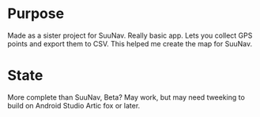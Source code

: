 # Purpose
Made as a sister project for SuuNav. Really basic app. Lets you collect GPS points and export them to CSV. This helped me create the map for SuuNav.

# State
More complete than SuuNav, Beta? May work, but may need tweeking to build on Android Studio Artic fox or later.
